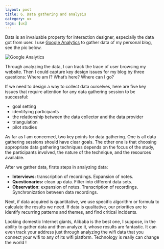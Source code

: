 ```yaml
---
layout: post
title: 6. Data gathering and analysis
category: ux
tags: [ux]
---
```


Data is an invaluable property for interaction designer, especially the data got from user. I use [Google Analytics](http://www.google.com/analytics/?gclid=Cj0KEQiA_MK0BRDQsf_bsZS-_OIBEiQADPf--mpQ4JZn6PfejkC3Ug93BgHQvnyM0FrhpZaXIT14mEsaAt7A8P8HAQ) to gather data of my personal blog, see the pic below.

![Google Analytics](http://upload-images.jianshu.io/upload_images/119048-fb5f3178237cc691.png?imageMogr2/auto-orient/strip%7CimageView2/2/w/1240)

Through analyzing the data, I can track the trace of user browsing my website. Then I could capture key design issues for my blog by three questions: Where am I? What’s here? Where can I go?

If we need to design a way to collect data ourselves, here are five key issues that require attention for any data gathering session to be successful:

- goal setting
- identifying participants
- the relationship between the data collector and the data provider
- triangulation
- pilot studies

As far as I am concerned, two key points for data gathering. One is all data gathering sessions should have clear goals. The other one is that choosing appropriate data gathering techniques depends on the focus of the study, the participants involved, the nature of the technique, and the resources available.

After we gather data, firsts steps in analyzing data:

- **Interviews:** transcription of recordings. Expansion of notes.
- **Questionaries:** clean up data. Filter into different data sets.
- **Observation:** expansion of notes. Transcription of recordings. Synchronization between data recordings.

Next, if data acquired is quantitative, we use specific algorithm or formula to calculate the results we need. If data is qualitative, our priorities are to identify recurring patterns and themes, and find critical incidents.

Looking domestic Internet giants, Alibaba is the best one, I suppose, in the ability to gather data and then analyze it, whose results are fantastic. It can even track your address just through analyzing the wifi data that you connect your wifi to any of its wifi platform. Technology is really can change the world !